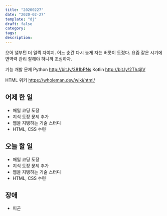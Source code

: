 ```yaml
---
title: "20200227"
date: "2020-02-27"
template: "dj"
draft: false
category: 
tags:
description:
---
```


으어 낼부턴 더 일찍 자야지. 어느 순간 다시 늦게 자는 버릇이 도졌다.
요즘 같은 시기에 면역력 관리 잘해야 하니까 조심하자.

기능 개발 문제
Python
<http://bit.ly/381bPNs>
Kotlin
<http://bit.ly/2Th4jIV>

HTML 위키
<https://wholeman.dev/wiki/html/>

## 어제 한 일

* 매일 코딩 도장
* 지식 도장 문제 추가
* 웹을 지탱하는 기술 스터디
* HTML, CSS 수련

## 오늘 할 일

* 매일 코딩 도장
* 지식 도장 문제 추가
* 웹을 지탱하는 기술 스터디
* HTML, CSS 수련

## 장애

* 피곤
